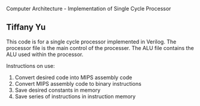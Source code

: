 Computer Architecture - Implementation of Single Cycle Processor

Tiffany Yu
----------------------
This code is for a single cycle processor implemented in Verilog. The processor file is the main control of the processer.
The ALU file contains the ALU used within the processor. 

Instructions on use:
1. Convert desired code into MIPS assembly code
2. Convert MIPS assembly code to binary instructions
3. Save desired constants in memory
4. Save series of instructions in instruction memory
